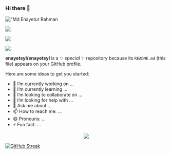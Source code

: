 ### Hi there 👋

!["Md Enayetur Rahman](/assets/banner.git "Md Enayetur Rahman")

![](http://github-profile-summary-cards.vercel.app/api/cards/profile-details?username=enayetsyl&theme=transparent)

![](http://github-profile-summary-cards.vercel.app/api/cards/stats?username=enayetsyl&theme=transparent)

![](http://github-profile-summary-cards.vercel.app/api/cards/productive-time?username=enayetsyl&theme=transparent&utcOffset=8)


**enayetsyl/enayetsyl** is a ✨ _special_ ✨ repository because its `README.md` (this file) appears on your GitHub profile.

Here are some ideas to get you started:

- 🔭 I’m currently working on ...
- 🌱 I’m currently learning ...
- 👯 I’m looking to collaborate on ...
- 🤔 I’m looking for help with ...
- 💬 Ask me about ...
- 📫 How to reach me: ...
- 😄 Pronouns: ...
- ⚡ Fun fact: ...

<p align="center">
  <a href="https://skillicons.dev">
    <img src="https://skillicons.dev/icons?i=git,css,express,firebase,github,html,js,nodejs,react,tailwind,vercel,vscode" />
  </a>
</p>



[![GitHub Streak](https://github-readme-streak-stats.herokuapp.com?user=enayetsyl&theme=ocean-gradient&hide_border=true&date_format=j%20M%5B%20Y%5D)](https://git.io/streak-stats)